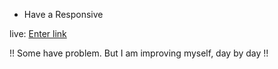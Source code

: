 * Have a Responsive

 live: [Enter link](https://about-me-flax.vercel.app/)


!! Some have problem. But I am improving myself, day by day !! 
